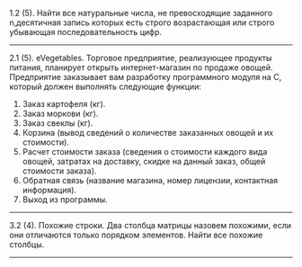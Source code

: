 1.2 (5). Найти все натуральные числа, не превосходящие заданного n,десятичная запись которых есть строго возрастающая или строго
убывающая последовательность цифр.

----------------------------------------------------------------------------------------------
2.1 (5). eVegetables. Торговое предприятие, реализующее продукты
питания, планирует открыть интернет-магазин по продаже овощей.
Предприятие заказывает вам разработку программного модуля на
С, который должен выполнять следующие функции:
1. Заказ картофеля (кг).
2. Заказ моркови (кг).
3. Заказ свеклы (кг).
4. Корзина (вывод сведений о количестве заказанных овощей и
их стоимости).
5. Расчет стоимости заказа (сведения о стоимости каждого вида
овощей, затратах на доставку, скидке на данный заказ, общей
стоимости заказа).
6. Обратная связь (название магазина, номер лицензии,
контактная информация).
7. Выход из программы.

----------------------------------------------------------------------------------------------

3.2 (4). Похожие строки. Два столбца матрицы назовем похожими, если они
отличаются только порядком элементов. Найти все похожие столбцы.

----------------------------------------------------------------------------------------------
